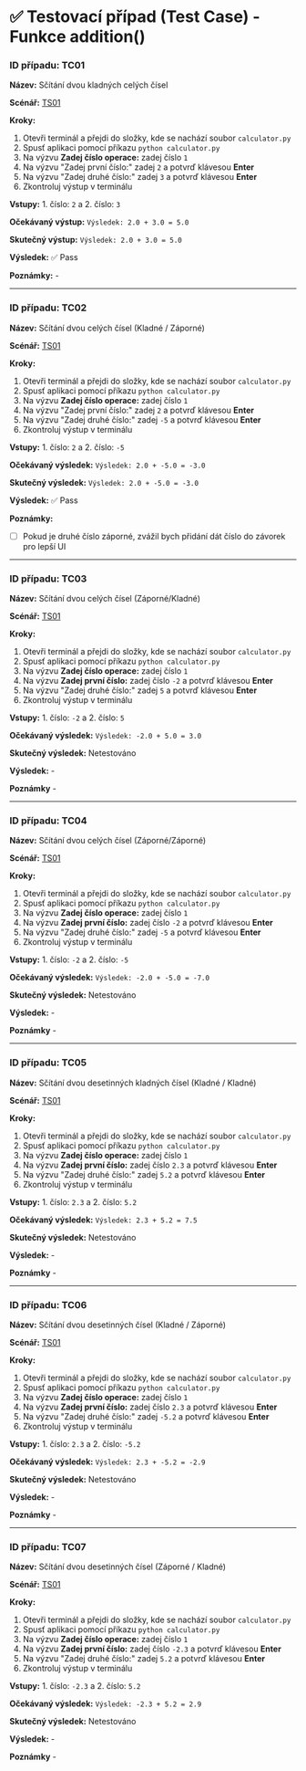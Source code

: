 # ✅ Testovací případ (Test Case) - Funkce addition()
<!-- Ikony ✅ Pass / ❌ Fail -->

### **ID případu:** TC01  

**Název:** Sčítání dvou kladných celých čísel 

**Scénář:** [TS01](test_scenarios.md#id-scénáře-ts01)

**Kroky:**  
1. Otevři terminál a přejdi do složky, kde se nachází soubor `calculator.py`
2. Spusť aplikaci pomocí příkazu `python calculator.py`
3. Na výzvu **Zadej číslo operace:** zadej číslo `1`
4. Na výzvu "Zadej první číslo:" zadej `2` a potvrď klávesou **Enter**
5. Na výzvu "Zadej druhé číslo:" zadej `3` a potvrď klávesou **Enter**
6. Zkontroluj výstup v terminálu

**Vstupy:** 1. číslo: `2` a 2. číslo: `3` 

**Očekávaný výstup:** `Výsledek: 2.0 + 3.0 = 5.0`

**Skutečný výstup:** `Výsledek: 2.0 + 3.0 = 5.0`

**Výsledek:** ✅ Pass 

**Poznámky:** -

---

### **ID případu:** TC02

**Název:** Sčítání dvou celých čísel (Kladné / Záporné)

**Scénář:** [TS01](test_scenarios.md#id-scénáře-ts01)

**Kroky:**
1. Otevři terminál a přejdi do složky, kde se nachází soubor `calculator.py`
2. Spusť aplikaci pomocí příkazu `python calculator.py`
3. Na výzvu **Zadej číslo operace:** zadej číslo `1`
4. Na výzvu "Zadej první číslo:" zadej `2` a potvrď klávesou **Enter**
5. Na výzvu "Zadej druhé číslo:" zadej `-5` a potvrď klávesou **Enter**
6. Zkontroluj výstup v terminálu

**Vstupy:** 1. číslo: `2` a 2. číslo: `-5` 

**Očekávaný výsledek:** `Výsledek: 2.0 + -5.0 = -3.0`

**Skutečný výsledek:** `Výsledek: 2.0 + -5.0 = -3.0`

**Výsledek:** ✅ Pass

**Poznámky:** 
- [ ] Pokud je druhé číslo záporné, zvážil bych přidání dát číslo do závorek pro lepší UI 

---

### **ID případu:** TC03

**Název:** Sčítání dvou celých čísel (Záporné/Kladné)

**Scénář:** [TS01](test_scenarios.md#id-scénáře-ts01)

**Kroky:**
1. Otevři terminál a přejdi do složky, kde se nachází soubor `calculator.py`
2. Spusť aplikaci pomocí příkazu `python calculator.py`
3. Na výzvu **Zadej číslo operace:** zadej číslo `1`
4. Na výzvu **Zadej první číslo:** zadej číslo `-2` a potvrď klávesou **Enter**
5. Na výzvu "Zadej druhé číslo:" zadej `5` a potvrď klávesou **Enter**
6. Zkontroluj výstup v terminálu 

**Vstupy:** 1. číslo: `-2` a 2. číslo: `5` 

**Očekávaný výsledek:** `Výsledek: -2.0 + 5.0 = 3.0`

**Skutečný výsledek:** Netestováno

**Výsledek:** - 

**Poznámky** -

--- 

### **ID případu:** TC04

**Název:** Sčítání dvou celých čísel (Záporné/Záporné)

**Scénář:** [TS01](test_scenarios.md#id-scénáře-ts01)

**Kroky:**
1. Otevři terminál a přejdi do složky, kde se nachází soubor `calculator.py`
2. Spusť aplikaci pomocí příkazu `python calculator.py`
3. Na výzvu **Zadej číslo operace:** zadej číslo `1`
4. Na výzvu **Zadej první číslo:** zadej číslo `-2` a potvrď klávesou **Enter**
5. Na výzvu "Zadej druhé číslo:" zadej `-5` a potvrď klávesou **Enter**
6. Zkontroluj výstup v terminálu 

**Vstupy:** 1. číslo: `-2` a 2. číslo: `-5` 

**Očekávaný výsledek:** `Výsledek: -2.0 + -5.0 = -7.0`

**Skutečný výsledek:** Netestováno

**Výsledek:** - 

**Poznámky** -

---

### **ID případu:** TC05

**Název:** Sčítání dvou desetinných kladných čísel (Kladné / Kladné)

**Scénář:** [TS01](test_scenarios.md#id-scénáře-ts01)

**Kroky:**
1. Otevři terminál a přejdi do složky, kde se nachází soubor `calculator.py`
2. Spusť aplikaci pomocí příkazu `python calculator.py`
3. Na výzvu **Zadej číslo operace:** zadej číslo `1`
4. Na výzvu **Zadej první číslo:** zadej číslo `2.3` a potvrď klávesou **Enter**
5. Na výzvu "Zadej druhé číslo:" zadej `5.2` a potvrď klávesou **Enter**
6. Zkontroluj výstup v terminálu 

**Vstupy:** 1. číslo: `2.3` a 2. číslo: `5.2` 

**Očekávaný výsledek:** `Výsledek: 2.3 + 5.2 = 7.5`

**Skutečný výsledek:** Netestováno

**Výsledek:** - 

**Poznámky** -

---

### **ID případu:** TC06

**Název:** Sčítání dvou desetinných čísel (Kladné / Záporné)

**Scénář:** [TS01](test_scenarios.md#id-scénáře-ts01)

**Kroky:**
1. Otevři terminál a přejdi do složky, kde se nachází soubor `calculator.py`
2. Spusť aplikaci pomocí příkazu `python calculator.py`
3. Na výzvu **Zadej číslo operace:** zadej číslo `1`
4. Na výzvu **Zadej první číslo:** zadej číslo `2.3` a potvrď klávesou **Enter**
5. Na výzvu "Zadej druhé číslo:" zadej `-5.2` a potvrď klávesou **Enter**
6. Zkontroluj výstup v terminálu 

**Vstupy:** 1. číslo: `2.3` a 2. číslo: `-5.2` 

**Očekávaný výsledek:** `Výsledek: 2.3 + -5.2 = -2.9`

**Skutečný výsledek:** Netestováno

**Výsledek:** - 

**Poznámky** -

--- 

### **ID případu:** TC07

**Název:** Sčítání dvou desetinných čísel (Záporné / Kladné)

**Scénář:** [TS01](test_scenarios.md#id-scénáře-ts01)

**Kroky:**
1. Otevři terminál a přejdi do složky, kde se nachází soubor `calculator.py`
2. Spusť aplikaci pomocí příkazu `python calculator.py`
3. Na výzvu **Zadej číslo operace:** zadej číslo `1`
4. Na výzvu **Zadej první číslo:** zadej číslo `-2.3` a potvrď klávesou **Enter**
5. Na výzvu "Zadej druhé číslo:" zadej `5.2` a potvrď klávesou **Enter**
6. Zkontroluj výstup v terminálu 

**Vstupy:** 1. číslo: `-2.3` a 2. číslo: `5.2` 

**Očekávaný výsledek:** `Výsledek: -2.3 + 5.2 = 2.9`

**Skutečný výsledek:** Netestováno

**Výsledek:** - 

**Poznámky** -
